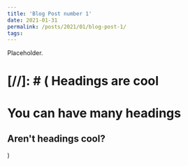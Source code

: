 ```yaml
---
title: 'Blog Post number 1'
date: 2021-01-31
permalink: /posts/2021/01/blog-post-1/
tags:
---
```

Placeholder.

[//]: # (
Headings are cool
======

You can have many headings
======

Aren't headings cool?
------
)
